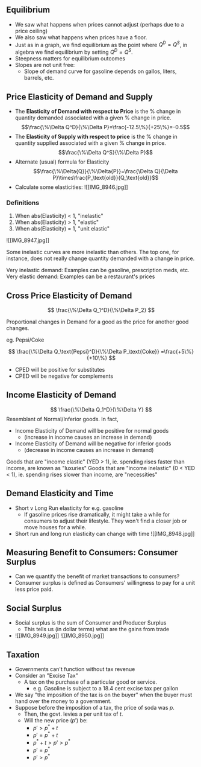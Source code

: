 ## Equilibrium
- We saw what happens when prices cannot adjust (perhaps due to a price ceiling)
- We also saw what happens when prices have a floor.
- Just as in a graph, we find equilibrium as the point where $Q^D=Q^S$, in algebra we find equilibrium by setting $Q^D=Q^S$.
- Steepness matters for equilibrium outcomes
- Slopes are not unit free:
	- Slope of demand curve for gasoline depends on gallos, liters, barrels, etc.

## Price Elasticity of Demand and Supply
- The **Elasticity of Demand with respect to Price** is the % change in quantity demanded associated with a given % change in price. $$\frac{\%\Delta Q^D}{\%\Delta P}=\frac{-12.5\%}{+25\%}=-0.5$$
- The **Elasticity of Supply with respect to price** is the % change in quantity supplied associated with a given % change in price. $$\frac{\%\Delta Q^S}{\%\Delta P}$$
- Alternate (usual) formula for Elasticity $$\frac{\%\Delta{Q}}{\%\Delta{P}}=\frac{\Delta Q}{\Delta P}\times\frac{P_\text{old}}{Q_\text{old}}$$
- Calculate some elasticities: 
![[IMG_8946.jpg]]

### Definitions
1. When abs(Elasticity) < 1, "inelastic"
2. When abs(Elasticity) > 1, "elastic"
3. When abs(Elasticity) = 1, "unit elastic"

![[IMG_8947.jpg]]

Some inelastic curves are more inelastic than others. The top one, for instance, does not really change quantity demanded with a change in price. 

Very inelastic demand: Examples can be gasoline, prescription meds, etc.
Very elastic demand: Examples can be a restaurant's prices

## Cross Price Elasticity of Demand
$$
\frac{\%\Delta Q_1^D}{\%\Delta P_2}
$$

Proportional changes in Demand for a good as the price for another good changes.

eg. Pepsi/Coke

$$
\frac{\%\Delta Q_\text{Pepsi}^D}{\%\Delta P_\text{Coke}}
=\frac{+5\%}{+10\%}
$$

- CPED will be positive for substitutes
- CPED will be negative for complements

## Income Elasticity of Demand
$$
\frac{\%\Delta Q_1^D}{\%\Delta Y}
$$
Resemblant of Normal/Inferior goods. In fact,
- Income Elasticity of Demand will be positive for normal goods
	- (increase in income causes an increase in demand)
- Income Elasticity of Demand will be negative for inferior goods
	- (decrease in income causes an increase in demand)

Goods that are "income elastic" (YED > 1), ie. spending rises faster than income, are known as "luxuries"
Goods that are "income inelastic" (0 < YED < 1), ie. spending rises slower than income, are "necessities"

## Demand Elasticity and Time
- Short v Long Run elasticity for e.g. gasoline
	- If gasoline prices rise dramatically, it might take a while for consumers to adjust their lifestyle. They won't find a closer job or move houses for a while.
- Short run and long run elasticity can change with time ![[IMG_8948.jpg]]

## Measuring Benefit to Consumers: Consumer Surplus
- Can we quantify the benefit of market transactions to consumers?
- Consumer surplus is defined as Consumers' willingness to pay for a unit less price paid.

## Social Surplus
- Social surplus is the sum of Consumer and Producer Surplus
	- This tells us (in dollar terms) what are the gains from trade
- ![[IMG_8949.jpg]] ![[IMG_8950.jpg]]

## Taxation
- Governments can't function without tax revenue
- Consider an "Excise Tax"
	- A tax on the purchase of a particular good or service.
		- e.g. Gasoline is subject to a 18.4 cent excise tax per gallon
- We say "the imposition of the tax is on the buyer" when the buyer must hand over the money to a government.
- Suppose before the imposition of a tax, the price of soda was $p$.
	- Then, the govt. levies a per unit tax of $t$.
	- Will the new price ($p'$) be:
		- $p' > p^*+t$
		- $p'=p^*+t$
		- $p^*+t>p'>p^*$
		- $p'=p^*$
		- $p'>p^*$

